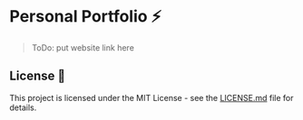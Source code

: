 # Personal Portfolio ⚡️ 
> ToDo: put website link here

## License 📄
This project is licensed under the MIT License - see the [LICENSE.md](./LICENSE) file for details.
